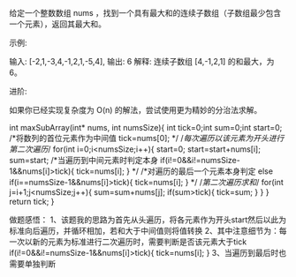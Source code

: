 给定一个整数数组 nums ，找到一个具有最大和的连续子数组（子数组最少包含一个元素），返回其最大和。

示例:

输入: [-2,1,-3,4,-1,2,1,-5,4],
输出: 6
解释: 连续子数组 [4,-1,2,1] 的和最大，为 6。

进阶:

如果你已经实现复杂度为 O(n) 的解法，尝试使用更为精妙的分治法求解。


int maxSubArray(int* nums, int numsSize){
    int tick=0;int sum=0;int start=0;
    /*将数列的首位元素作为中间值
    tick=nums[0];
    */
    /*每次遍历以该元素为开头进行第二次遍历*/
    for(int i=0;i<numsSize;i++){
        start=0;
        start=start+nums[i];
        sum=start;
        /*当遍历到中间元素时判定本身
        if(i!=0&&i!=numsSize-1&&nums[i]>tick){
            tick=nums[i];
        }
        */
        /*对遍历的最后一个元素本身判定
        else if(i==numsSize-1&&nums[i]>tick){
            tick=nums[i];
        }
        */
        /*第二次遍历求和*/
        for(int j=i+1;j<numsSize;j++){
            sum=sum+nums[j];
            if(sum>tick){
                tick=sum;
            }
        }
    }
return tick;
}




做题感悟：
1、该题我的思路为首先从头遍历，将各元素作为开头start然后以此为标准向后遍历，并循环相加，若和大于中间值则将值转换
2、其中注意细节为：每一次以新的元素为标准进行二次遍历时，需要判断是否该元素大于tick     
if(i!=0&&i!=numsSize-1&&nums[i]>tick){
            tick=nums[i];
        }
3、当遍历到最后时也需要单独判断
